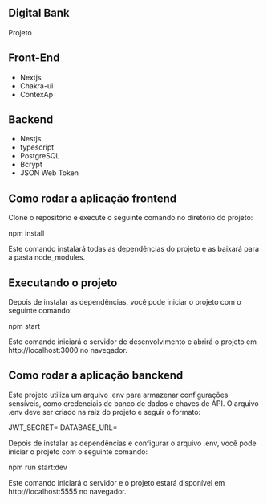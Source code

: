 
## Digital Bank
Projeto 


## Front-End
 - Nextjs
 - Chakra-ui
 - ContexAp

## Backend
 - Nestjs
 - typescript
 - PostgreSQL
 - Bcrypt
 - JSON Web Token


## Como rodar a aplicação frontend
Clone o repositório e execute o seguinte comando no diretório do projeto:

npm install

Este comando instalará todas as dependências do projeto e as baixará para a pasta node_modules.

## Executando o projeto
Depois de instalar as dependências, você pode iniciar o projeto com o seguinte comando:

npm start

Este comando iniciará o servidor de desenvolvimento e abrirá o projeto em http://localhost:3000 no navegador.

## Como rodar a aplicação banckend
Este projeto utiliza um arquivo .env para armazenar configurações sensíveis, como credenciais de banco de dados e chaves de API. O arquivo .env deve ser criado na raiz do projeto e seguir o formato:

JWT_SECRET= DATABASE_URL=

Depois de instalar as dependências e configurar o arquivo .env, você pode iniciar o projeto com o seguinte comando:

npm run start:dev

Este comando iniciará o servidor e o projeto estará disponível em http://localhost:5555 no navegador.